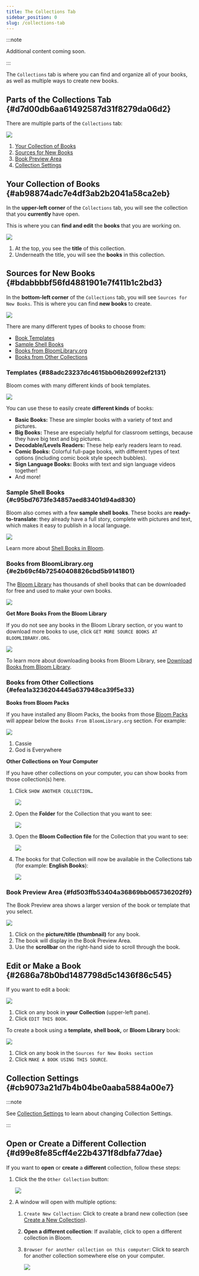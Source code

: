 ```yaml
---
title: The Collections Tab
sidebar_position: 0
slug: /collections-tab
---
```




:::note

Additional content coming soon.

:::




The `Collections` tab is where you can find and organize all of your books, as well as multiple ways to create new books.


## Parts of the Collections Tab {#d7d00db6aa61492587d31f8279da06d2}


There are multiple parts of the `Collections` tab:


![](./collections-tab.cb7a7276-0a06-462a-b3f9-1619596a3e00.png)

1. [Your Collection of Books](/collections-tab#ab98874adc7e4df3ab2b2041a58ca2eb)
2. [Sources for New Books](/collections-tab#bdabbbbf56fd4881901e7f411b1c2bd3)
3. [Book Preview Area](/collections-tab#fd503ffb53404a36869bb065736202f9)
4. [Collection Settings](/collections-tab#cb9073a21d7b4b04be0aaba5884a00e7)

## Your Collection of Books {#ab98874adc7e4df3ab2b2041a58ca2eb}


In the **upper-left corner** of the `Collections` tab, you will see the collection that you **currently** have open.


This is where you can **find and edit** the **books** that you are working on.


![](./collections-tab.cd4e4bf0-589f-407d-b681-7b49ed09e3c9.png)

1. At the top, you see the **title** of this collection.
2. Underneath the title, you will see the **books** in this collection.

## Sources for New Books {#bdabbbbf56fd4881901e7f411b1c2bd3}


In the **bottom-left corner** of the `Collections` tab, you will see `Sources for New Books`. This is where you can find **new books** to create.


![](./collections-tab.fcb0d176-8243-4130-8580-69fbd9474bba.png)


There are many different types of books to choose from:

- [Book Templates](/collections-tab#88adc23237dc4615bb06b26992ef2131)
- [Sample Shell Books](/collections-tab#c95bd7673fe34857aed83401d94ad830)
- [Books from BloomLibrary.org](/collections-tab#e2b69cf4b72540408826cbd5b9141801)
- [Books from Other Collections](/collections-tab#efea1a3236204445a637948ca39f5e33)

### Templates {#88adc23237dc4615bb06b26992ef2131}


Bloom comes with many different kinds of book templates.


![](./collections-tab.a541b3a9-cb8c-44d5-a85d-609ac34cc48c.png)


You can use these to easily create **different kinds** of books:

- **Basic Books:** These are simpler books with a variety of text and pictures.
- **Big Books:** These are especially helpful for classroom settings, because they have big text and big pictures.
- **Decodable/Levels Readers:** These help early readers learn to read.
- **Comic Books:** Colorful full-page books, with different types of text options (including comic book style speech bubbles).
- **Sign Language Books:** Books with text and sign language videos together!
- And more!

### Sample Shell Books {#c95bd7673fe34857aed83401d94ad830}


Bloom also comes with a few **sample shell books**. These books are **ready-to-translate**: they already have a full story, complete with pictures and text, which makes it easy to publish in a local language.


![](./collections-tab.91fbf025-4713-48c1-8ecc-b48972a6c0d2.png)


Learn more about [Shell Books in Bloom](/shell-books-in-bloom).


### Books from BloomLibrary.org {#e2b69cf4b72540408826cbd5b9141801}


The [Bloom Library](https://bloomlibrary.org/read) has thousands of shell books that can be downloaded for free and used to make your own books.


![](./collections-tab.58b2de3d-f3fb-4e15-a8db-63d6dcf884c9.png)


**Get More Books From the Bloom Library**


If you do not see any books in the Bloom Library section, or you want to download more books to use, click `GET MORE SOURCE BOOKS AT BLOOMLIBRARY.ORG`.


![](./collections-tab.460e85b0-c9b6-4517-971b-743e24052916.png)


To learn more about downloading books from Bloom Library, see [Download Books from Bloom Library](/download-books-bloom-library).


### Books from Other Collections {#efea1a3236204445a637948ca39f5e33}


**Books from Bloom Packs**


If you have installed any Bloom Packs, the books from those [Bloom Packs](/bloom-packs) will appear below the `Books From BloomLibrary.org` section. For example:


![](./collections-tab.9511c75f-4bd6-4b48-b84b-df7ee0780144.png)

1. Cassie
2. God is Everywhere

**Other Collections on Your Computer**


If you have other collections on your computer, you can show books from those collection(s) here.

1. Click `SHOW ANOTHER COLLECTION…`

	![](./collections-tab.1715e42f-c198-4d73-8878-2002612e392b.png)

2. Open the **Folder** for the Collection that you want to see:

	![](./collections-tab.86aa512c-9841-44f9-be47-a7091e61fd95.png)

3. Open the **Bloom Collection file** for the Collection that you want to see:

	![](./collections-tab.41526a09-c8c0-4283-915a-8b2aafc90020.png)

4. The books for that Collection will now be available in the Collections tab (for example: **English Books**):

	![](./collections-tab.7f2b0d77-eb1b-4bfe-934b-e81a69b0ea3d.png)


### Book Preview Area {#fd503ffb53404a36869bb065736202f9}


The Book Preview area shows a larger version of the book or template that you select.


![](./collections-tab.b497e9eb-7d2e-4e8e-805a-5304a21691af.png)

1. Click on the **picture/title (thumbnail)** for any book.
2. The book will display in the Book Preview Area.
3. Use the **scrollbar** on the right-hand side to scroll through the book.

## **Edit or Make a Book** {#2686a78b0bd1487798d5c1436f86c545}


If you want to edit a book:


![](./collections-tab.4dfab91d-39da-4150-8126-805bb1cccc32.png)

1. Click on any book in **your Collection** (upper-left pane).
2. Click `EDIT THIS BOOK`.

To create a book using a **template,** **shell book,** or **Bloom Library** book:


![](./collections-tab.8baaa258-9b37-4c13-940d-ca8452699586.png)

1. Click on any book in the `Sources for New Books section`
2. Click `MAKE A BOOK USING THIS SOURCE`.

## Collection Settings {#cb9073a21d7b4b04be0aaba5884a00e7}


:::note

See [Collection Settings](/collection-settings) to learn about changing Collection Settings.

:::




## Open or Create a Different Collection {#d99e8fe85cff4e22b4371f8dbfa77dae}


If you want to **open** or **create** a **different** collection, follow these steps:

1. Click the the `Other Collection` button:

	![](./collections-tab.d7dade63-222e-4a0a-a770-6bd74ab08572.png)

2. A window will open with multiple options:
	1. `Create New Collection`: Click to create a brand new collection (see [Create a New Collection](/create-a-new-collection#1d6b50d3274041feaf260bfd18d07d4f)).
	2. **Open a different collection**: If available, click to open a different collection in Bloom.
	3. `Browser for another collection on this computer`: Click to search for another collection somewhere else on your computer.

		![](./collections-tab.1b994465-f60e-4351-afd4-241912f05abf.png)

